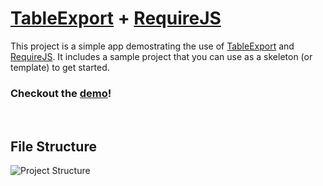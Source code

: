 # [TableExport](https://github.com/clarketm/TableExport) + [RequireJS](https://github.com/requirejs/requirejs)

This project is a simple app demostrating the use of [TableExport](https://github.com/clarketm/TableExport) and [RequireJS](https://github.com/requirejs/requirejs). It includes a sample project that you can use as a skeleton (or template) to get started.

### Checkout the [demo](https://www.travismclarke.com/te_rjs_app/app.html)!
<br>

## File Structure
![Project Structure](https://travismclarke.com/res/tableexport_requiejs_app.png "Project Structure")

